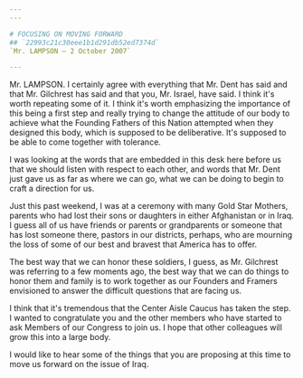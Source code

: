 ```yaml
---
---

# FOCUSING ON MOVING FORWARD
## `22993c21c30eee1b1d291db52ed7374d`
`Mr. LAMPSON — 2 October 2007`

---
```



Mr. LAMPSON. I certainly agree with everything that Mr. Dent has said 
and that Mr. Gilchrest has said and that you, Mr. Israel, have said. I 
think it's worth repeating some of it. I think it's worth emphasizing 
the importance of this being a first step and really trying to change 
the attitude of our body to achieve what the Founding Fathers of this 
Nation attempted when they designed this body, which is supposed to be 
deliberative. It's supposed to be able to come together with tolerance.

I was looking at the words that are embedded in this desk here before 
us that we should listen with respect to each other, and words that Mr. 
Dent just gave us as far as where we can go, what we can be doing to 
begin to craft a direction for us.

Just this past weekend, I was at a ceremony with many Gold Star 
Mothers, parents who had lost their sons or daughters in either 
Afghanistan or in Iraq. I guess all of us have friends or parents or 
grandparents or someone that has lost someone there, pastors in our 
districts, perhaps, who are mourning the loss of some of our best and 
bravest that America has to offer.

The best way that we can honor these soldiers, I guess, as Mr. 
Gilchrest was referring to a few moments ago, the best way that we can 
do things to honor them and family is to work together as our Founders 
and Framers envisioned to answer the difficult questions that are 
facing us.

I think that it's tremendous that the Center Aisle Caucus has taken 
the step. I wanted to congratulate you and the other members who have 
started to ask Members of our Congress to join us. I hope that other 
colleagues will grow this into a large body.

I would like to hear some of the things that you are proposing at 
this time to move us forward on the issue of Iraq.